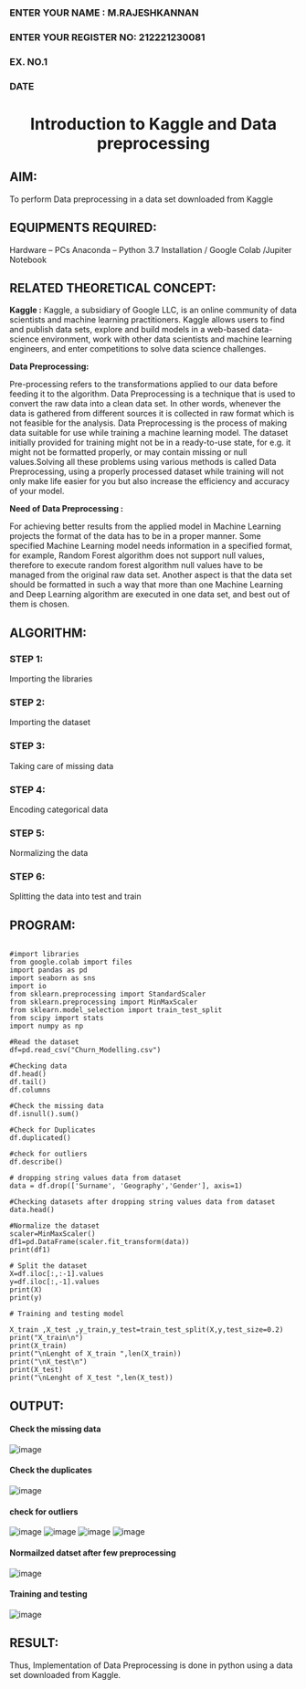 <H3>ENTER YOUR NAME : M.RAJESHKANNAN</H3>
<H3>ENTER YOUR REGISTER NO: 212221230081</H3>
<H3>EX. NO.1</H3>
<H3>DATE</H3>
<H1 ALIGN =CENTER> Introduction to Kaggle and Data preprocessing</H1>

## AIM:

To perform Data preprocessing in a data set downloaded from Kaggle

## EQUIPMENTS REQUIRED:
Hardware – PCs
Anaconda – Python 3.7 Installation / Google Colab /Jupiter Notebook

## RELATED THEORETICAL CONCEPT:

**Kaggle :**
Kaggle, a subsidiary of Google LLC, is an online community of data scientists and machine learning practitioners. Kaggle allows users to find and publish data sets, explore and build models in a web-based data-science environment, work with other data scientists and machine learning engineers, and enter competitions to solve data science challenges.

**Data Preprocessing:**

Pre-processing refers to the transformations applied to our data before feeding it to the algorithm. Data Preprocessing is a technique that is used to convert the raw data into a clean data set. In other words, whenever the data is gathered from different sources it is collected in raw format which is not feasible for the analysis.
Data Preprocessing is the process of making data suitable for use while training a machine learning model. The dataset initially provided for training might not be in a ready-to-use state, for e.g. it might not be formatted properly, or may contain missing or null values.Solving all these problems using various methods is called Data Preprocessing, using a properly processed dataset while training will not only make life easier for you but also increase the efficiency and accuracy of your model.

**Need of Data Preprocessing :**

For achieving better results from the applied model in Machine Learning projects the format of the data has to be in a proper manner. Some specified Machine Learning model needs information in a specified format, for example, Random Forest algorithm does not support null values, therefore to execute random forest algorithm null values have to be managed from the original raw data set.
Another aspect is that the data set should be formatted in such a way that more than one Machine Learning and Deep Learning algorithm are executed in one data set, and best out of them is chosen.


## ALGORITHM:
### STEP 1:
Importing the libraries<BR>
### STEP 2:
Importing the dataset<BR>
### STEP 3:
Taking care of missing data<BR>
### STEP 4:
Encoding categorical data<BR>
### STEP 5:
Normalizing the data<BR>
### STEP 6:
Splitting the data into test and train<BR>

##  PROGRAM:
```

#import libraries
from google.colab import files
import pandas as pd
import seaborn as sns
import io
from sklearn.preprocessing import StandardScaler
from sklearn.preprocessing import MinMaxScaler
from sklearn.model_selection import train_test_split
from scipy import stats
import numpy as np

#Read the dataset 
df=pd.read_csv("Churn_Modelling.csv")

#Checking data
df.head()
df.tail()
df.columns

#Check the missing data
df.isnull().sum()

#Check for Duplicates
df.duplicated()

#check for outliers
df.describe()

# dropping string values data from dataset
data = df.drop(['Surname', 'Geography','Gender'], axis=1)

#Checking datasets after dropping string values data from dataset
data.head()

#Normalize the dataset
scaler=MinMaxScaler()
df1=pd.DataFrame(scaler.fit_transform(data))
print(df1)

# Split the dataset
X=df.iloc[:,:-1].values
y=df.iloc[:,-1].values
print(X)
print(y)

# Training and testing model

X_train ,X_test ,y_train,y_test=train_test_split(X,y,test_size=0.2)
print("X_train\n")
print(X_train)
print("\nLenght of X_train ",len(X_train))
print("\nX_test\n")
print(X_test)
print("\nLenght of X_test ",len(X_test))

```
## OUTPUT:
#### Check the missing data

![image](https://github.com/Rajeshkannan-Muthukumar/Ex-1-NN/assets/93901857/f1faabdf-0245-4be9-925c-d7d94a546180)

#### Check the duplicates
![image](https://github.com/Rajeshkannan-Muthukumar/Ex-1-NN/assets/93901857/9fe0dca7-e90c-4ca2-94cc-df30dbd736e9)

#### check for outliers
![image](https://github.com/Rajeshkannan-Muthukumar/Ex-1-NN/assets/93901857/f4e4801a-9093-4beb-b8cf-2a4c16d92a1e)
![image](https://github.com/Rajeshkannan-Muthukumar/Ex-1-NN/assets/93901857/dcf3524d-a8a9-4e91-958e-2b294bdcc231)
![image](https://github.com/Rajeshkannan-Muthukumar/Ex-1-NN/assets/93901857/6f8ff209-c650-41c5-aae3-b2730254bd03)
![image](https://github.com/Rajeshkannan-Muthukumar/Ex-1-NN/assets/93901857/d8b230ce-41eb-4bb5-8f3d-2880033d2f91)



#### Normailzed datset after few preprocessing
![image](https://github.com/Rajeshkannan-Muthukumar/Ex-1-NN/assets/93901857/de6284af-0ad4-404b-bb8f-0fc7fcac53da)

#### Training and testing

![image](https://github.com/Rajeshkannan-Muthukumar/Ex-1-NN/assets/93901857/f5a1f92f-d739-4414-8560-dc6787defbad)


## RESULT:
Thus, Implementation of Data Preprocessing is done in python  using a data set downloaded from Kaggle.


